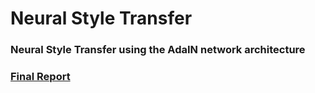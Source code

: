 # Neural Style Transfer

### Neural Style Transfer using the AdaIN network architecture

### [Final Report](ELEC475_Lab5_Report.pdf) 
